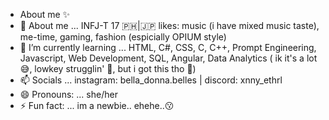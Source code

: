 - About me ✨
- 👀 About me ... INFJ-T
                   17
                   🇵🇭|🇯🇵
                   likes: music (i have mixed music taste), me-time, gaming, fashion (espicially OPIUM style) 
- 🌱 I’m currently learning ... HTML, C#, CSS, C, C++, Prompt Engineering, Javascript, Web Development, SQL, Angular, Data Analytics
                                ( ik it's a lot 😅, lowkey strugglin' 🥲, but i got this tho 🙌)
- 📫 Socials ... instagram: bella_donna.belles | discord: xnny_ethrl
- 😄 Pronouns: ... she/her 
- ⚡ Fun fact: ... im a newbie.. ehehe..😗 

<!---
dolla-vie23/dolla-vie23 is a ✨ special ✨ repository because its `README.md` (this file) appears on your GitHub profile.
You can click the Preview link to take a look at your changes.
--->
